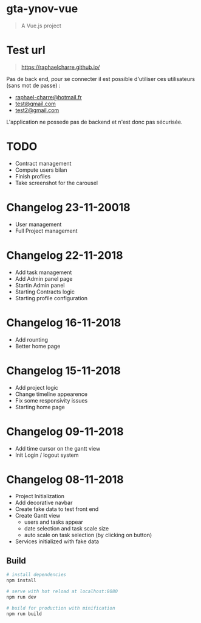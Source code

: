 # gta-ynov-vue

> A Vue.js project

# Test url
> https://raphaelcharre.github.io/

Pas de back end, pour se connecter il est possible d'utiliser ces utilisateurs (sans mot de passe) :
- raphael-charre@hotmail.fr
- test@gmail.com
- test2@gmail.com

L'application ne possede pas de backend et n'est donc pas sécurisée.

# TODO
- Contract management
- Compute users bilan
- Finish profiles
- Take screenshot for the carousel

# Changelog 23-11-20018
- User management
- Full Project management

# Changelog 22-11-2018
- Add task management
- Add Admin panel page 
- Startin Admin panel
- Starting Contracts logic
- Starting profile configuration

# Changelog 16-11-2018
- Add rounting
- Better home page

# Changelog 15-11-2018
- Add project logic
- Change timeline appearence
- Fix some responsivity issues
- Starting home page

# Changelog 09-11-2018
- Add time cursor on the gantt view
- Init Login / logout system

# Changelog 08-11-2018
- Project Initialization
- Add decorative navbar
- Create fake data to test front end
- Create Gantt view
    - users and tasks appear
    - date selection and task scale size
    - auto scale on task selection (by clicking on button)
- Services initialized with fake data

## Build

``` bash
# install dependencies
npm install

# serve with hot reload at localhost:8080
npm run dev

# build for production with minification
npm run build
```
